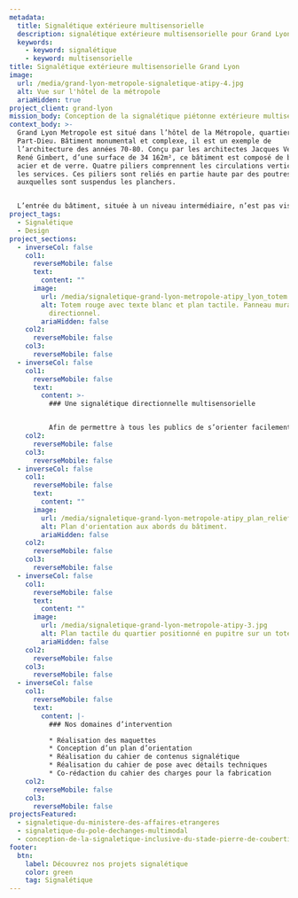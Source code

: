 ```yaml
---
metadata:
  title: Signalétique extérieure multisensorielle
  description: signalétique extérieure multisensorielle pour Grand Lyon Metropole
  keywords:
    - keyword: signalétique
    - keyword: multisensorielle
title: Signalétique extérieure multisensorielle Grand Lyon
image:
  url: /media/grand-lyon-metropole-signaletique-atipy-4.jpg
  alt: Vue sur l'hôtel de la métropole
  ariaHidden: true
project_client: grand-lyon
mission_body: Conception de la signalétique piétonne extérieure multisensorielle
context_body: >-
  Grand Lyon Metropole est situé dans l’hôtel de la Métropole, quartier de la
  Part-Dieu. Bâtiment monumental et complexe, il est un exemple de
  l’architecture des années 70-80. Conçu par les architectes Jacques Vergély et
  René Gimbert, d’une surface de 34 162m², ce bâtiment est composé de béton
  acier et de verre. Quatre piliers comprennent les circulations verticales et
  les services. Ces piliers sont reliés en partie haute par des poutres caissons
  auxquelles sont suspendus les planchers.


  L’entrée du bâtiment, située à un niveau intermédiaire, n’est pas visible depuis la rue. L’accès pour le public est donc peu accommodant.
project_tags:
  - Signalétique
  - Design
project_sections:
  - inverseCol: false
    col1:
      reverseMobile: false
      text:
        content: ""
      image:
        url: /media/signaletique-grand-lyon-metropole-atipy_lyon_totem.jpg
        alt: Totem rouge avec texte blanc et plan tactile. Panneau mural rouge
          directionnel.
        ariaHidden: false
    col2:
      reverseMobile: false
    col3:
      reverseMobile: false
  - inverseCol: false
    col1:
      reverseMobile: false
      text:
        content: >-
          ### U﻿ne signalétique directionnelle multisensorielle


          Afin de permettre à tous les publics de s’orienter facilement, de façon intuitive, plusieurs supports signalétique bordent 3 façades de l’hôtel de la Metropole. Les totems proposent aux usagers des informations d’orientation visuelles, tactiles et sonores. Ces supports s’adressent ainsi au plus grand nombre (personnes âgées, utilisateur de télécommande pour balise sonore, braillistes…)
    col2:
      reverseMobile: false
    col3:
      reverseMobile: false
  - inverseCol: false
    col1:
      reverseMobile: false
      text:
        content: ""
      image:
        url: /media/signaletique-grand-lyon-metropole-atipy_plan_relief.png
        alt: Plan d'orientation aux abords du bâtiment.
        ariaHidden: false
    col2:
      reverseMobile: false
    col3:
      reverseMobile: false
  - inverseCol: false
    col1:
      reverseMobile: false
      text:
        content: ""
      image:
        url: /media/signaletique-grand-lyon-metropole-atipy-3.jpg
        alt: Plan tactile du quartier positionné en pupitre sur un totem mural
        ariaHidden: false
    col2:
      reverseMobile: false
    col3:
      reverseMobile: false
  - inverseCol: false
    col1:
      reverseMobile: false
      text:
        content: |-
          ### Nos domaines d’intervention

          * Réalisation des maquettes
          * Conception d’un plan d’orientation
          * Réalisation du cahier de contenus signalétique
          * Réalisation du cahier de pose avec détails techniques
          * Co-rédaction du cahier des charges pour la fabrication
    col2:
      reverseMobile: false
    col3:
      reverseMobile: false
projectsFeatured:
  - signaletique-du-ministere-des-affaires-etrangeres
  - signaletique-du-pole-dechanges-multimodal
  - conception-de-la-signaletique-inclusive-du-stade-pierre-de-coubertin
footer:
  btn:
    label: Découvrez nos projets signalétique
    color: green
    tag: Signalétique
---
```

